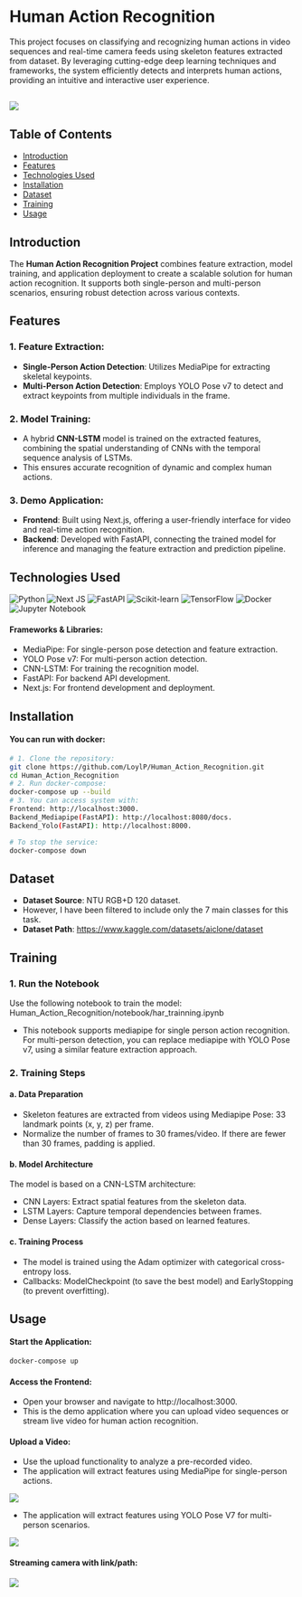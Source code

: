 # Human Action Recognition

This project focuses on classifying and recognizing human actions in video sequences and real-time camera feeds using skeleton features extracted from dataset. By leveraging cutting-edge deep learning techniques and frameworks, the system efficiently detects and interprets human actions, providing an intuitive and interactive user experience.

![](/config/image/UI.png)
---

## Table of Contents

- [Introduction](#introduction)
- [Features](#features)
- [Technologies Used](#technologies-used)
- [Installation](#installation)
- [Dataset](#dataset)
- [Training](#training)
- [Usage](#usage)

## Introduction

The **Human Action Recognition Project** combines feature extraction, model training, and application deployment to create a scalable solution for human action recognition. It supports both single-person and multi-person scenarios, ensuring robust detection across various contexts.

## Features
### 1. Feature Extraction:

- **Single-Person Action Detection**: Utilizes MediaPipe for extracting skeletal keypoints.
- **Multi-Person Action Detection**: Employs YOLO Pose v7 to detect and extract keypoints from multiple individuals in the frame.

### 2. Model Training:
- A hybrid **CNN-LSTM** model is trained on the extracted features, combining the spatial understanding of CNNs with the temporal sequence analysis of LSTMs.
- This ensures accurate recognition of dynamic and complex human actions.
### 3. Demo Application:
- **Frontend**: Built using Next.js, offering a user-friendly interface for video and real-time action recognition.
- **Backend**: Developed with FastAPI, connecting the trained model for inference and managing the feature extraction and prediction pipeline.

## Technologies Used
![Python](https://img.shields.io/badge/python-3670A0?style=for-the-badge&logo=python&logoColor=ffdd54)
![Next JS](https://img.shields.io/badge/Next-black?style=for-the-badge&logo=next.js&logoColor=white)
![FastAPI](https://img.shields.io/badge/FastAPI-005571?style=for-the-badge&logo=fastapi)
![Scikit-learn](https://img.shields.io/badge/Scikit--learn-F7931E?style=for-the-badge&logo=scikit-learn&logoColor=white)
![TensorFlow](https://img.shields.io/badge/TensorFlow-%23FF6F00.svg?style=for-the-badge&logo=TensorFlow&logoColor=white)
![Docker](https://img.shields.io/badge/Docker-2496ED?style=for-the-badge&logo=docker&logoColor=white) 
![Jupyter Notebook](https://img.shields.io/badge/Jupyter-%23FA0F00.svg?style=for-the-badge&logo=jupyter&logoColor=white) 

#### Frameworks & Libraries:
- MediaPipe: For single-person pose detection and feature extraction.
- YOLO Pose v7: For multi-person action detection.
- CNN-LSTM: For training the recognition model.
- FastAPI: For backend API development.
- Next.js: For frontend development and deployment.

## Installation
#### You can run with docker: 
```bash
# 1. Clone the repository:
git clone https://github.com/LoylP/Human_Action_Recognition.git
cd Human_Action_Recognition
# 2. Run docker-compose:
docker-compose up --build  
# 3. You can access system with:
Frontend: http://localhost:3000.
Backend_Mediapipe(FastAPI): http://localhost:8080/docs.
Backend_Yolo(FastAPI): http://localhost:8000.

# To stop the service:
docker-compose down  
```

## Dataset
- **Dataset Source**: NTU RGB+D 120 dataset.
- However, I have been filtered to include only the 7 main classes for this task.
- **Dataset Path**: https://www.kaggle.com/datasets/aiclone/dataset

## Training
### 1. Run the Notebook
Use the following notebook to train the model:
Human_Action_Recognition/notebook/har_trainning.ipynb

- This notebook supports mediapipe for single person action recognition. For multi-person detection, you can replace mediapipe with YOLO Pose v7, using a similar feature extraction approach.

### 2. Training Steps

#### a. Data Preparation
- Skeleton features are extracted from videos using Mediapipe Pose:
33 landmark points (x, y, z) per frame.
- Normalize the number of frames to 30 frames/video. If there are fewer than 30 frames, padding is applied.
#### b. Model Architecture
The model is based on a CNN-LSTM architecture:

- CNN Layers: Extract spatial features from the skeleton data.
- LSTM Layers: Capture temporal dependencies between frames.
- Dense Layers: Classify the action based on learned features.
#### c. Training Process
- The model is trained using the Adam optimizer with categorical cross-entropy loss.
- Callbacks: ModelCheckpoint (to save the best model) and EarlyStopping (to prevent overfitting).

## Usage
#### Start the Application:
```bash
docker-compose up  
```
#### Access the Frontend:
- Open your browser and navigate to http://localhost:3000.
- This is the demo application where you can upload video sequences or stream live video for human action recognition.
#### Upload a Video:
- Use the upload functionality to analyze a pre-recorded video.
- The application will extract features using MediaPipe for single-person actions.

![](/config/image/UI.png)

- The application will extract features using YOLO Pose V7 for multi-person scenarios.

![](/config/image/Multi.png)

#### Streaming camera with link/path:

![](/config/image/camera.png)

